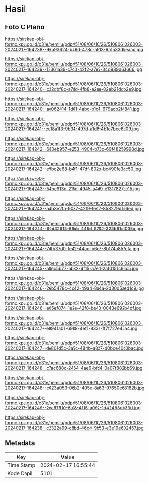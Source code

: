 # Hasil

## Foto C Plano

https://sirekap-obj-formc.kpu.go.id/c31e/pemilu/pdpr/51/08/06/10/26/5108061026003-20240217-164238--96b93624-b49d-478c-a913-9a1533dbeaad.jpg

https://sirekap-obj-formc.kpu.go.id/c31e/pemilu/pdpr/51/08/06/10/26/5108061026003-20240217-164239--13361a39-c7d0-42f2-a7e5-34d989d63666.jpg

https://sirekap-obj-formc.kpu.go.id/c31e/pemilu/pdpr/51/08/06/10/26/5108061026003-20240217-164240--c22dbf8c-a7dd-4fb8-a2ee-82eb21ddb2e9.jpg

https://sirekap-obj-formc.kpu.go.id/c31e/pemilu/pdpr/51/08/06/10/26/5108061026003-20240217-164240--ae062414-1d61-4abc-b1c4-679acb2f4841.jpg

https://sirekap-obj-formc.kpu.go.id/c31e/pemilu/pdpr/51/08/06/10/26/5108061026003-20240217-164241--ed18a1f3-9b34-497d-a1d8-4b1c7bce6d09.jpg

https://sirekap-obj-formc.kpu.go.id/c31e/pemilu/pdpr/51/08/06/10/26/5108061026003-20240217-164242--680eb957-e253-4904-b73c-69f48259998d.jpg

https://sirekap-obj-formc.kpu.go.id/c31e/pemilu/pdpr/51/08/06/10/26/5108061026003-20240217-164242--e9bc2e68-b4f1-47df-802b-bc490fe3dc50.jpg

https://sirekap-obj-formc.kpu.go.id/c31e/pemilu/pdpr/51/08/06/10/26/5108061026003-20240217-164243--54bc913d-215d-4945-a4d9-e1317827cc15.jpg

https://sirekap-obj-formc.kpu.go.id/c31e/pemilu/pdpr/51/08/06/10/26/5108061026003-20240217-164243--a4b3e2fa-9087-42f9-9ef2-858279d1d6ed.jpg

https://sirekap-obj-formc.kpu.go.id/c31e/pemilu/pdpr/51/08/06/10/26/5108061026003-20240217-164244--60d32618-68ab-445d-8762-323b81e1095a.jpg

https://sirekap-obj-formc.kpu.go.id/c31e/pemilu/pdpr/51/08/06/10/26/5108061026003-20240217-164244--7dfb37d0-fe42-44ad-b6c7-8b174a857cfa.jpg

https://sirekap-obj-formc.kpu.go.id/c31e/pemilu/pdpr/51/08/06/10/26/5108061026003-20240217-164245--a0ec5b77-ab82-4f15-a7ed-2af0151c96c5.jpg

https://sirekap-obj-formc.kpu.go.id/c31e/pemilu/pdpr/51/08/06/10/26/5108061026003-20240217-164246--26b5478c-4c42-49a4-8a4a-2d30d5aed1c9.jpg

https://sirekap-obj-formc.kpu.go.id/c31e/pemilu/pdpr/51/08/06/10/26/5108061026003-20240217-164246--e05ef874-1e2e-42f8-be40-0043e692b4df.jpg

https://sirekap-obj-formc.kpu.go.id/c31e/pemilu/pdpr/51/08/06/10/26/5108061026003-20240217-164247--e9941a01-6988-4ef1-833a-ff7f727e45a4.jpg

https://sirekap-obj-formc.kpu.go.id/c31e/pemilu/pdpr/51/08/06/10/26/5108061026003-20240217-164247--de801d5c-3a5c-484b-a827-d0bce40c0bac.jpg

https://sirekap-obj-formc.kpu.go.id/c31e/pemilu/pdpr/51/08/06/10/26/5108061026003-20240217-164248--c7ac688c-2464-4ae6-bfd4-0a07f882bb69.jpg

https://sirekap-obj-formc.kpu.go.id/c31e/pemilu/pdpr/51/08/06/10/26/5108061026003-20240217-164248--c023a053-06b2-405e-8a63-97650e68182b.jpg

https://sirekap-obj-formc.kpu.go.id/c31e/pemilu/pdpr/51/08/06/10/26/5108061026003-20240217-164249--2ea57510-8a18-4115-a092-1d42463db33d.jpg

https://sirekap-obj-formc.kpu.go.id/c31e/pemilu/pdpr/51/08/06/10/26/5108061026003-20240217-164238--c2322a99-c8bd-46c4-9b53-e3e19e602457.jpg


## Metadata

| Key        | Value               |
| ---------- | ------------------- |
| Time Stamp | 2024-02-17 16:55:44 |
| Kode Dapil | 5101                |



